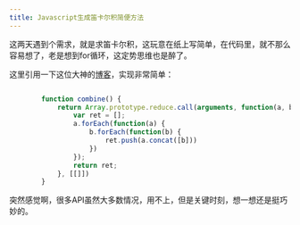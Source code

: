```yaml
---
title: Javascript生成笛卡尔积简便方法
---
```


这两天遇到个需求，就是求笛卡尔积，这玩意在纸上写简单，在代码里，就不那么容易想了，老是想到for循环，这定势思维也是醉了。

这里引用一下这位大神的[博客](http://cwestblog.com/2011/05/02/cartesian-product-of-multiple-arrays/)，实现非常简单：

``` js

        function combine() {
            return Array.prototype.reduce.call(arguments, function(a, b) {
                var ret = [];
                a.forEach(function(a) {
                    b.forEach(function(b) {
                        ret.push(a.concat([b]))
                    })
                });
                return ret;
            }, [[]])
        }

```
突然感觉啊，很多API虽然大多数情况，用不上，但是关键时刻，想一想还是挺巧妙的。
